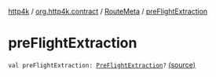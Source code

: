 [http4k](../../index.md) / [org.http4k.contract](../index.md) / [RouteMeta](index.md) / [preFlightExtraction](./pre-flight-extraction.md)

# preFlightExtraction

`val preFlightExtraction: `[`PreFlightExtraction`](../-pre-flight-extraction/index.md)`?` [(source)](https://github.com/http4k/http4k/blob/master/http4k-contract/src/main/kotlin/org/http4k/contract/routeMeta.kt#L109)